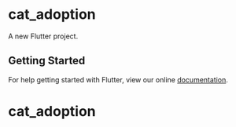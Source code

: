 # cat_adoption

A new Flutter project.

## Getting Started

For help getting started with Flutter, view our online
[documentation](https://flutter.io/).
# cat_adoption
